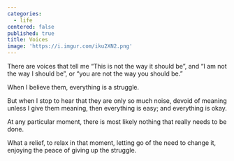 ```yaml
---
categories:
  - life
centered: false
published: true
title: Voices
image: 'https://i.imgur.com/iku2XN2.png'
---
```

There are voices that tell me
“This is not the way it should be”,
and “I am not the way I should be”,
or “you are not the way you should be.”

When I believe them,
everything is a struggle.

But when I stop to hear
that they are only so much noise,
devoid of meaning
unless I give them meaning,
then everything is easy;
and everything is okay.

At any particular moment,
there is  most likely nothing
that really needs to be done.

What a relief,
to relax in that moment,
letting go 
of the need to change it,
enjoying the peace
of giving up the struggle.
